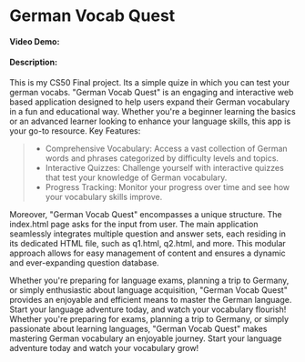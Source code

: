 # German Vocab Quest
#### Video Demo:  <URL HERE>
#### Description:
This is my CS50 Final project.
Its a simple quize in which you can test your german vocabs.
"German Vocab Quest" is an engaging and interactive web based application
designed to help users expand their German vocabulary in a fun and 
educational way. Whether you're a beginner learning the basics or an 
advanced learner looking to enhance your language skills, this app is your go-to resource.
Key Features:
> * Comprehensive Vocabulary: Access a vast collection of German words and phrases categorized by difficulty levels and topics.
> * Interactive Quizzes: Challenge yourself with interactive quizzes that test your knowledge of German vocabulary.
> * Progress Tracking: Monitor your progress over time and see how your vocabulary skills improve.

Moreover, "German Vocab Quest" encompasses a unique structure. The index.html page asks for the input from user. The main application seamlessly integrates multiple question and answer sets, each residing in its dedicated HTML file, such as q1.html, q2.html, and more.
This modular approach allows for easy management of content and ensures a dynamic and ever-expanding question database.


Whether you're preparing for language exams, planning a trip to Germany, or simply enthusiastic about language acquisition, "German Vocab Quest" provides an enjoyable and efficient means to master the German language. Start your language adventure today, and watch your vocabulary flourish!
Whether you're preparing for exams, planning a trip to Germany, or simply passionate about learning languages, "German Vocab Quest" makes mastering German vocabulary an enjoyable journey. Start your language adventure today and watch your vocabulary grow!

